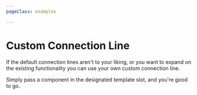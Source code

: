 ```yaml
---
pageClass: examples

---
```


# Custom Connection Line

If the default connection lines aren't to your liking, or you want to expand on the existing 
functionality you can use your own custom connection line.

Simply pass a component in the designated template slot, and you're good to go.

<div class="mt-6">
  <Suspense>
    <Repl example="connectionline"></Repl>
  </Suspense>
</div>
